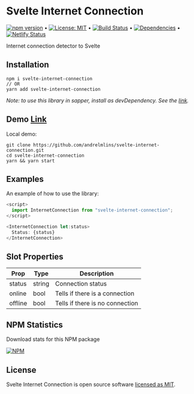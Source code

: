 # Svelte Internet Connection

[![npm version](https://badge.fury.io/js/svelte-internet-connection.svg)](https://www.npmjs.com/package/svelte-internet-connection) &bull; [![License: MIT](https://img.shields.io/badge/License-MIT-yellow.svg)](https://github.com/andrelmlins/svelte-internet-connection/blob/master/LICENSE) &bull; [![Build Status](https://travis-ci.com/andrelmlins/svelte-internet-connection.svg?branch=master)](https://travis-ci.com/andrelmlins/svelte-internet-connection) &bull; [![Dependencies](https://david-dm.org/andrelmlins/svelte-internet-connection.svg)](https://david-dm.org/andrelmlins/svelte-internet-connection) &bull; [![Netlify Status](https://api.netlify.com/api/v1/badges/364c1465-8483-410d-9ffd-db4a6b09134e/deploy-status)](https://app.netlify.com/sites/svelte-internet-connection/deploys)

Internet connection detector to Svelte

## Installation

```
npm i svelte-internet-connection
// OR
yarn add svelte-internet-connection
```

<em>Note: to use this library in sapper, install as devDependency. See the [link](https://github.com/sveltejs/sapper-template#using-external-components).</em>

## Demo [Link](https://svelte-internet-connection.netlify.com/)

Local demo:

```
git clone https://github.com/andrelmlins/svelte-internet-connection.git
cd svelte-internet-connection
yarn && yarn start
```

## Examples

An example of how to use the library:

```js
<script>
  import InternetConnection from "svelte-internet-connection";
</script>

<InternetConnection let:status>
  Status: {status}
</InternetConnection>
```

## Slot Properties

| Prop    | Type   | Description                     |
| ------- | ------ | ------------------------------- |
| status  | string | Connection status               |
| online  | bool   | Tells if there is a connection  |
| offline | bool   | Tells if there is no connection |

## NPM Statistics

Download stats for this NPM package

[![NPM](https://nodei.co/npm/svelte-internet-connection.png)](https://nodei.co/npm/svelte-internet-connection/)

## License

Svelte Internet Connection is open source software [licensed as MIT](https://github.com/andrelmlins/svelte-internet-connection/blob/master/LICENSE).
